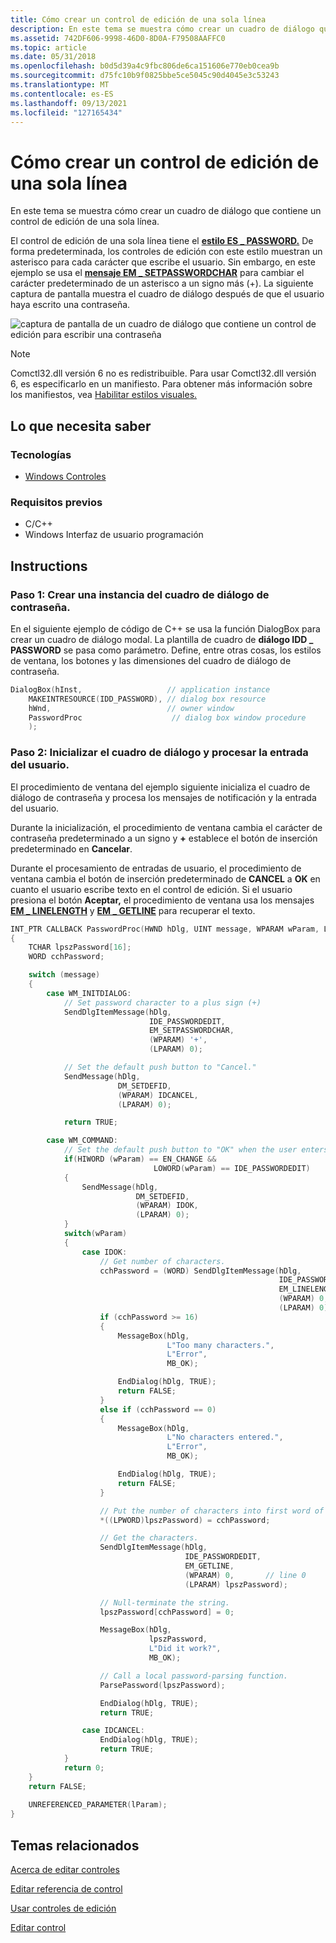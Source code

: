 ```yaml
---
title: Cómo crear un control de edición de una sola línea
description: En este tema se muestra cómo crear un cuadro de diálogo que contiene un control de edición de una sola línea.
ms.assetid: 742DF606-9998-46D0-8D0A-F79508AAFFC0
ms.topic: article
ms.date: 05/31/2018
ms.openlocfilehash: b0d5d39a4c9fbc806de6ca151606e770eb0cea9b
ms.sourcegitcommit: d75fc10b9f0825bbe5ce5045c90d4045e3c53243
ms.translationtype: MT
ms.contentlocale: es-ES
ms.lasthandoff: 09/13/2021
ms.locfileid: "127165434"
---
```

# <a name="how-to-create-a-single-line-edit-control"></a>Cómo crear un control de edición de una sola línea

En este tema se muestra cómo crear un cuadro de diálogo que contiene un control de edición de una sola línea.

El control de edición de una sola línea tiene el [**estilo ES \_ PASSWORD.**](edit-control-styles.md) De forma predeterminada, los controles de edición con este estilo muestran un asterisco para cada carácter que escribe el usuario. Sin embargo, en este ejemplo se usa el [**mensaje EM \_ SETPASSWORDCHAR**](em-setpasswordchar.md) para cambiar el carácter predeterminado de un asterisco a un signo más (+). La siguiente captura de pantalla muestra el cuadro de diálogo después de que el usuario haya escrito una contraseña.

![captura de pantalla de un cuadro de diálogo que contiene un control de edición para escribir una contraseña](images/passworddlg.png)

> [!Note]  
> Comctl32.dll versión 6 no es redistribuible. Para usar Comctl32.dll versión 6, es especificarlo en un manifiesto. Para obtener más información sobre los manifiestos, vea [Habilitar estilos visuales.](cookbook-overview.md)

 

## <a name="what-you-need-to-know"></a>Lo que necesita saber

### <a name="technologies"></a>Tecnologías

-   [Windows Controles](window-controls.md)

### <a name="prerequisites"></a>Requisitos previos

-   C/C++
-   Windows Interfaz de usuario programación

## <a name="instructions"></a>Instructions

### <a name="step-1-create-an-instance-of-the-password-dialog-box"></a>Paso 1: Crear una instancia del cuadro de diálogo de contraseña.

En el siguiente ejemplo de código de C++ se usa la función DialogBox para crear un cuadro de diálogo modal. La plantilla de cuadro de **diálogo IDD \_ PASSWORD** se pasa como parámetro. Define, entre otras cosas, los estilos de ventana, los botones y las dimensiones del cuadro de diálogo de contraseña.


```C++
DialogBox(hInst,                   // application instance
    MAKEINTRESOURCE(IDD_PASSWORD), // dialog box resource
    hWnd,                          // owner window
    PasswordProc                    // dialog box window procedure
    );
```



### <a name="step-2-initialize-the-dialog-box-and-process-user-input"></a>Paso 2: Inicializar el cuadro de diálogo y procesar la entrada del usuario.

El procedimiento de ventana del ejemplo siguiente inicializa el cuadro de diálogo de contraseña y procesa los mensajes de notificación y la entrada del usuario.

Durante la inicialización, el procedimiento de ventana cambia el carácter de contraseña predeterminado a un signo y **+** establece el botón de inserción predeterminado en **Cancelar**.

Durante el procesamiento de entradas de usuario, el procedimiento de ventana cambia el botón de inserción predeterminado de **CANCEL** a **OK** en cuanto el usuario escribe texto en el control de edición. Si el usuario presiona el botón **Aceptar,** el procedimiento de ventana usa los mensajes [**EM \_ LINELENGTH**](em-linelength.md) y [**EM \_ GETLINE**](em-getline.md) para recuperar el texto.



```C++
INT_PTR CALLBACK PasswordProc(HWND hDlg, UINT message, WPARAM wParam, LPARAM lParam) 
{ 
    TCHAR lpszPassword[16]; 
    WORD cchPassword; 

    switch (message) 
    { 
        case WM_INITDIALOG: 
            // Set password character to a plus sign (+) 
            SendDlgItemMessage(hDlg, 
                               IDE_PASSWORDEDIT, 
                               EM_SETPASSWORDCHAR, 
                               (WPARAM) '+', 
                               (LPARAM) 0); 

            // Set the default push button to "Cancel." 
            SendMessage(hDlg, 
                        DM_SETDEFID, 
                        (WPARAM) IDCANCEL, 
                        (LPARAM) 0); 

            return TRUE; 

        case WM_COMMAND: 
            // Set the default push button to "OK" when the user enters text. 
            if(HIWORD (wParam) == EN_CHANGE && 
                                LOWORD(wParam) == IDE_PASSWORDEDIT) 
            {
                SendMessage(hDlg, 
                            DM_SETDEFID, 
                            (WPARAM) IDOK, 
                            (LPARAM) 0); 
            }
            switch(wParam) 
            { 
                case IDOK: 
                    // Get number of characters. 
                    cchPassword = (WORD) SendDlgItemMessage(hDlg, 
                                                            IDE_PASSWORDEDIT, 
                                                            EM_LINELENGTH, 
                                                            (WPARAM) 0, 
                                                            (LPARAM) 0); 
                    if (cchPassword >= 16) 
                    { 
                        MessageBox(hDlg, 
                                   L"Too many characters.", 
                                   L"Error", 
                                   MB_OK); 

                        EndDialog(hDlg, TRUE); 
                        return FALSE; 
                    } 
                    else if (cchPassword == 0) 
                    { 
                        MessageBox(hDlg, 
                                   L"No characters entered.", 
                                   L"Error", 
                                   MB_OK); 

                        EndDialog(hDlg, TRUE); 
                        return FALSE; 
                    } 

                    // Put the number of characters into first word of buffer. 
                    *((LPWORD)lpszPassword) = cchPassword; 

                    // Get the characters. 
                    SendDlgItemMessage(hDlg, 
                                       IDE_PASSWORDEDIT, 
                                       EM_GETLINE, 
                                       (WPARAM) 0,       // line 0 
                                       (LPARAM) lpszPassword); 

                    // Null-terminate the string. 
                    lpszPassword[cchPassword] = 0; 

                    MessageBox(hDlg, 
                               lpszPassword, 
                               L"Did it work?", 
                               MB_OK); 

                    // Call a local password-parsing function. 
                    ParsePassword(lpszPassword); 

                    EndDialog(hDlg, TRUE); 
                    return TRUE; 

                case IDCANCEL: 
                    EndDialog(hDlg, TRUE); 
                    return TRUE; 
            } 
            return 0; 
    } 
    return FALSE; 
    
    UNREFERENCED_PARAMETER(lParam); 
}
```



## <a name="related-topics"></a>Temas relacionados

<dl> <dt>

[Acerca de editar controles](about-edit-controls.md)
</dt> <dt>

[Editar referencia de control](bumper-edit-control-edit-control-reference.md)
</dt> <dt>

[Usar controles de edición](/windows/desktop/Controls/using-edit-controls)
</dt> <dt>

[Editar control](edit-controls.md)
</dt> </dl>

 

 
